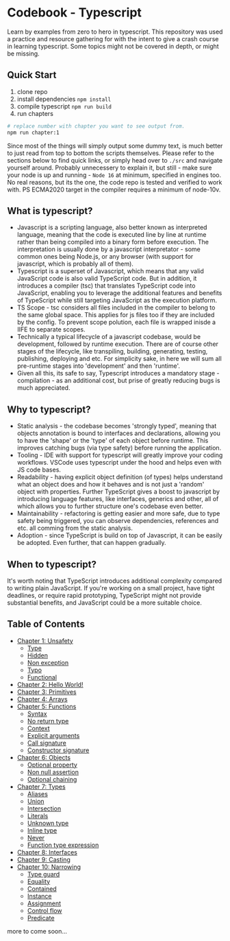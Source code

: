 # **Codebook - Typescript**
Learn by examples from zero to hero in typescript. This repository was used a practice and resource gathering for with the intent to give a crash course in learning typescript. Some topics might not be covered in depth, or might be missing.

## **Quick Start**
1. clone repo
2. install dependencies `npm install`
3. compile typescript `npm run build`
3. run chapters

```sh
# replace number with chapter you want to see output from.
npm run chapter:1
```

Since most of the things will simply output some dummy text, is much better to just read from top to bottom the scripts themselves. Please refer to the sections below to find quick links, or simply head over to `./src` and navigate yourself around. Probably unnecessery to explain it, but still - make sure your node is up and running - `Node 16` at minimum, specified in engines too. No real reasons, but its the one, the code repo is tested and verified to work with. PS ECMA2020 target in the compiler requires a minimum of node-10v.

## **What is typescript?**

- Javascript is a scripting language, also better known as interpreted language, meaning that the code is executed line by line at runtime rather than being compiled into a binary form before execution. The interpretation is usually done by a javascript interpretator - some common ones being Node.js, or any browser (with support for javascript, which is probably all of them).
- Typescript is a superset of Javascript, which means that any valid JavaScript code is also valid TypeScript code. But in addition, it introduces a compiler (tsc) that translates TypeScript code into JavaScript, enabling you to leverage the additional features and benefits of TypeScript while still targeting JavaScript as the execution platform.
- TS Scope - tsc considers all files included in the compiler to belong to the same global space. This applies for js files too if they are included by the config. To prevent scope polution, each file is wrapped inisde a  IIFE to separate scopes.
- Technically a typical lifecycle of a javascript codebase, would be development, followed by runtime execution. There are of course other stages of the lifecycle, like transpiling, building, generating, testing, publishing, deploying and etc. For simplicity sake, in here we will sum all pre-runtime stages into 'development' and then 'runtime'. 
- Given all this, its safe to say, Typescript introduces a mandatory stage - compilation - as an additional cost, but prise of greatly reducing bugs is much appreciated.

## **Why to typescript?**

- Static analysis - the codebase becomes 'strongly typed', meaning that objects annotation is bound to interfaces and declarations, allowing you to have the 'shape' or the 'type' of each object before runtime. This improves catching bugs (via type safety) before running the application.
- Tooling - IDE with support for typescript will greatly improve your coding workflows. VSCode uses typescript under the hood and helps even with JS code bases.
- Readability - having explicit object definition (of types) helps understand what an object does and how it behaves and is not just a 'random' object with properties. Further TypeScript gives a boost to javascript by introducing language features, like interfaces, generics and other, all of which allows you to further structure one's codebase even better.
- Maintainability - refactoring is getting easier and more safe, due to type safety being triggered, you can observe dependencies, references and etc. all comming from the static analysis.
- Adoption - since TypeScript is build on top of Javascript, it can be easily be adopted. Even further, that can happen gradually.

## **When to typescript?**

It's worth noting that TypeScript introduces additional complexity compared to writing plain JavaScript. If you're working on a small project, have tight deadlines, or require rapid prototyping, TypeScript might not provide substantial benefits, and JavaScript could be a more suitable choice.

## **Table of Contents**
- [Chapter 1: Unsafety](https://github.com/gvanastasov/codebook-typescript/blob/main/src/1_unsafety/index.ts)
    - [Type](https://github.com/gvanastasov/codebook-typescript/blob/main/src/1_unsafety/index.ts#L9)
    - [Hidden](https://github.com/gvanastasov/codebook-typescript/blob/main/src/1_unsafety/index.ts#L32)
    - [Non exception](https://github.com/gvanastasov/codebook-typescript/blob/main/src/1_unsafety/index.ts#L57)
    - [Typo](https://github.com/gvanastasov/codebook-typescript/blob/main/src/1_unsafety/index.ts#L84)
    - [Functional](https://github.com/gvanastasov/codebook-typescript/blob/main/src/1_unsafety/index.ts#L112)
- [Chapter 2: Hello World!](https://github.com/gvanastasov/codebook-typescript/blob/main/src/2_hello_world/index.ts)
- [Chapter 3: Primitives](https://github.com/gvanastasov/codebook-typescript/blob/main/src/3_primitives/index.ts)
- [Chapter 4: Arrays](https://github.com/gvanastasov/codebook-typescript/blob/main/src/4_arrays/index.ts)
- [Chapter 5: Functions](https://github.com/gvanastasov/codebook-typescript/blob/main/src/5_functions/index.ts)
    - [Syntax](https://github.com/gvanastasov/codebook-typescript/blob/main/src/5_functions/index.ts#L27)
    - [No return type](https://github.com/gvanastasov/codebook-typescript/blob/main/src/5_functions/index.ts#L59)
    - [Context](https://github.com/gvanastasov/codebook-typescript/blob/main/src/5_functions/index.ts#L71)
    - [Explicit arguments](https://github.com/gvanastasov/codebook-typescript/blob/main/src/5_functions/index.ts#L91)
    - [Call signature](https://github.com/gvanastasov/codebook-typescript/blob/main/src/5_functions/index.ts#L120)
    - [Constructor signature](https://github.com/gvanastasov/codebook-typescript/blob/main/src/5_functions/index.ts#L158)
- [Chapter 6: Objects](https://github.com/gvanastasov/codebook-typescript/blob/main/src/6_objects/index.ts)
    - [Optional property](https://github.com/gvanastasov/codebook-typescript/blob/main/src/6_objects/index.ts#L7)
    - [Non null assertion](https://github.com/gvanastasov/codebook-typescript/blob/main/src/6_objects/index.ts#L30)
    - [Optional chaining](https://github.com/gvanastasov/codebook-typescript/blob/main/src/6_objects/index.ts#L55)
- [Chapter 7: Types](https://github.com/gvanastasov/codebook-typescript/blob/main/src/7_types/index.ts)
    - [Aliases](https://github.com/gvanastasov/codebook-typescript/blob/main/src/7_types/index.ts#L11)
    - [Union](https://github.com/gvanastasov/codebook-typescript/blob/main/src/7_types/index.ts#L37)
    - [Intersection](https://github.com/gvanastasov/codebook-typescript/blob/main/src/7_types/index.ts#L69)
    - [Literals](https://github.com/gvanastasov/codebook-typescript/blob/main/src/7_types/index.ts#L99)
    - [Unknown type](https://github.com/gvanastasov/codebook-typescript/blob/main/src/7_types/index.ts#L124)
    - [Inline type](https://github.com/gvanastasov/codebook-typescript/blob/main/src/7_types/index.ts#L144)
    - [Never](https://github.com/gvanastasov/codebook-typescript/blob/main/src/7_types/index.ts#L160)
    - [Function type expression](https://github.com/gvanastasov/codebook-typescript/blob/main/src/7_types/index.ts#L206)
- [Chapter 8: Interfaces](https://github.com/gvanastasov/codebook-typescript/blob/main/src/8_interfaces/index.ts)
- [Chapter 9: Casting](https://github.com/gvanastasov/codebook-typescript/blob/main/src/9_casting/index.ts)
- [Chapter 10: Narrowing](https://github.com/gvanastasov/codebook-typescript/blob/main/src/10_narrowing/index.ts)
    - [Type guard](https://github.com/gvanastasov/codebook-typescript/blob/main/src/10_narrowing/index.ts#L13)
    - [Equality](https://github.com/gvanastasov/codebook-typescript/blob/main/src/10_narrowing/index.ts#L38)
    - [Contained](https://github.com/gvanastasov/codebook-typescript/blob/main/src/10_narrowing/index.ts#L61)
    - [Instance](https://github.com/gvanastasov/codebook-typescript/blob/main/src/10_narrowing/index.ts#L101)
    - [Assignment](https://github.com/gvanastasov/codebook-typescript/blob/main/src/10_narrowing/index.ts#L127)
    - [Control flow](https://github.com/gvanastasov/codebook-typescript/blob/main/src/10_narrowing/index.ts#L155)
    - [Predicate](https://github.com/gvanastasov/codebook-typescript/blob/main/src/10_narrowing/index.ts#L182)

more to come soon...